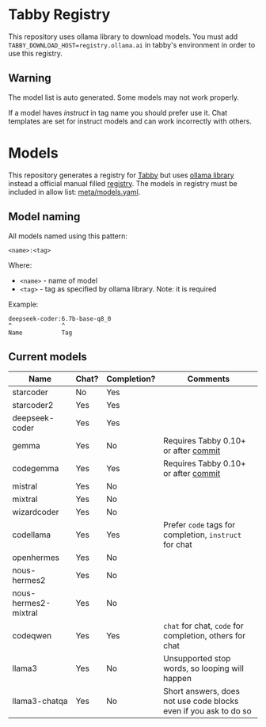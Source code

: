 # Tabby Registry

This repository uses ollama library to download models. You must add `TABBY_DOWNLOAD_HOST=registry.ollama.ai` in tabby's environment in order to use this registry. 

## Warning

The model list is auto generated. Some models may not work properly.

If a model haves _instruct_ in tag name you should prefer use it. Chat templates are set for instruct models and can work incorrectly with others.

# Models

This repository generates a registry for [Tabby](https://github.com/TabbyML/tabby) but uses [ollama library](https://ollama.com/library) instead a official manual filled [registry](https://github.com/TabbyML/registry-tabby). The models in registry must be included in allow list: [meta/models.yaml](meta/models.yaml).

## Model naming
All models named using this pattern:

    <name>:<tag>

Where:
  * `<name>` - name of model
  * `<tag>` - tag as specified by ollama library. Note: it is required

Example:

    deepseek-coder:6.7b-base-q8_0
    ^              ^
    Name           Tag

## Current models

| Name                         | Chat? | Completion? | Comments                                                          |
|------------------------------|-------|-------------|-------------------------------------------------------------------|
| starcoder                    | No    | Yes         |                                                                   |
| starcoder2                   | Yes   | Yes         |                                                                   |
| deepseek-coder               | Yes   | Yes         |                                                                   |
| gemma                        | Yes   | No          |  Requires Tabby 0.10+ or after [commit](https://github.com/TabbyML/tabby/pull/1805/commits/4b5217533ee842ec3f4709dae9337a91969f3c41)   |
| codegemma                    | Yes   | Yes         | Requires Tabby 0.10+ or after [commit](https://github.com/TabbyML/tabby/pull/1805/commits/4b5217533ee842ec3f4709dae9337a91969f3c41) |
| mistral                      | Yes   | No          |                                                                   |
| mixtral                      | Yes   | No          |                                                                   |
| wizardcoder                  | Yes   | No          |                                                                   |
| codellama                    | Yes   | Yes         | Prefer `code` tags for completion, `instruct` for chat            |
| openhermes                   | Yes   | No          |                                                                   |
| nous-hermes2                 | Yes   | No          |                                                                   |
| nous-hermes2-mixtral         | Yes   | No          |                                                                   |
| codeqwen                     | Yes   | Yes         | `chat` for chat, `code` for completion, others for chat           |
| llama3                       | Yes   | No          | Unsupported stop words, so looping will happen                    |
| llama3-chatqa                | Yes   | No          | Short answers, does not use code blocks even if you ask to do so  |
